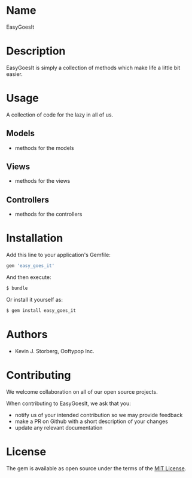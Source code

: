# Name
  EasyGoesIt



# Description
  EasyGoesIt is simply a collection of methods which make life a little bit easier.



# Usage
  A collection of code for the lazy in all of us.

## Models
  - methods for the models

## Views
  - methods for the views

## Controllers
  - methods for the controllers



# Installation
  Add this line to your application's Gemfile:

```ruby
gem 'easy_goes_it'
```

And then execute:
```bash
$ bundle
```

Or install it yourself as:
```bash
$ gem install easy_goes_it
```


# Authors
  - Kevin J. Storberg, Ooftypop Inc.



# Contributing
  We welcome collaboration on all of our open source projects.

  When contributing to EasyGoesIt, we ask that you:
  - notify us of your intended contribution so we may provide feedback
  - make a PR on Github with a short description of your changes
  - update any relevant documentation



# License
  The gem is available as open source under the terms of the [MIT License](https://opensource.org/licenses/MIT).
